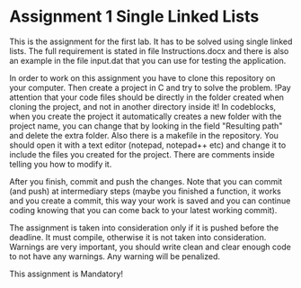 # Assignment 1 Single Linked Lists

This is the assignment for the first lab. It has to be solved using single linked lists.
The full requirement is stated in file Instructions.docx and there is also an example in the file input.dat that 
you can use for testing the application.

In order to work on this assignment you have to clone this repository on your computer. Then create a project in C 
and try to solve the problem. 
!Pay attention that your code files should be directly in the folder created when cloning the project, and not in another directory inside it! In codeblocks, when you create the project it automatically creates a new folder with the project name, you can change that by looking in the field "Resulting path" and delete the extra folder.
Also there is a makefile in the repository. You should open it with a text editor (notepad, notepad++ etc) and change it to include the files you created for the project. There are comments inside telling you how to modify it.

After you finish, commit and push the changes. Note that you can commit (and push)
at intermediary steps (maybe you finished a function, it works and you create a commit, this way your work is saved and you can continue
coding knowing that you can come back to your latest working commit). 

The assignment is taken into consideration only if it is pushed before the deadline.
It must compile, otherwise it is not taken into consideration.
Warnings are very important, you should write clean and clear enough code to not have any warnings. Any warning will be penalized.

This assignment is Mandatory!
